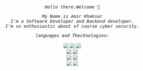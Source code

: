 
<p align="center">
      <samp>
         <em>Hello there.Welcome 👋</em>
      </samp><br>
   </p>
   <p align="center">
      <samp>
         <em>My Name is Amir Khaksar</em>
            <br>
            <em>I'm a Software Developer and Backend developer.</em>
            <br>
            <em>I'm so enthusiastic about of course cyber security.</em>
      </samp><br>
</p>
<p align="center">
   <samp>
      <em>languages and Thechnologies:</em>
      <br>
   </samp><br>
   <img src="https://img.shields.io/badge/Csharp-csharp.svg?style=for-the-badge&logo=csharp&logoColor=white&color=blueviolet">
   <img src="https://img.shields.io/badge/Python-FFD43B?style=for-the-badge&logo=python&logoColor=blue">
   <img src="https://img.shields.io/badge/JavaScript-FFD43B?style=for-the-badge&logo=JavaScript&logoColor=gray">
   <br>
   <img src="https://img.shields.io/badge/Microsoft SQL Server-microsoftsqlserver.svg?style=for-the-badge&logo=microsoftsqlserver&logoColor=white&color=lightgray">
   <img src="https://img.shields.io/badge/Postgresql-postgresql?style=for-the-badge&logo=postgresql&logoColor=blue&color=lightblue">
   <br>
   <img src="https://img.shields.io/badge/Django-Django.svg?style=for-the-badge&logo=Django&logoColor=white&color=#092E20">
   <img src="https://img.shields.io/badge/.NET -NET.svg?style=for-the-badge&logo=.NET&logoColor=white&color=blueviolet">
   <!--<img src="https://img.shields.io/badge/ASPDOTNET -ASPDOTNET.svg?style=for-the-badge&logo=asp.net&logoColor=white&color=blueviolet">-->
   <br>
   <img src="https://img.shields.io/badge/Linux -Linux.svg?style=for-the-badge&logo=Linux&logoColor=white&color=important">
   <img src="https://img.shields.io/badge/Windwos -Windwos.svg?style=for-the-badge&logo=Windows&logoColor=white&color=blue">
   <br>
   <br>
    <!--<img align="center" src="https://github-readme-stats.vercel.app/api?username=Amirkhaksar&theme=blue-green" >-->
</p>
